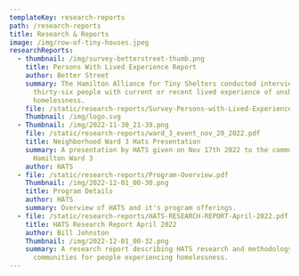 ```yaml
---
templateKey: research-reports
path: /research-reports
title: Research & Reports
image: /img/row-of-tiny-houses.jpeg
researchReports:
  - thumbnail: /img/survey-betterstreet-thumb.png
    title: Persons With Lived Experience Report
    author: Better Street
    summary: The Hamilton Alliance for Tiny Shelters conducted interviews of
      thirty-six people with current or recent lived experience of unsheltered
      homelessness.
    file: /static/research-reports/Survey-Persons-with-Lived-Experience.pdf
    Thumbnail: /img/logo.svg
  - Thumbnail: /img/2022-11-30_21-39.png
    file: /static/research-reports/ward_3_event_nov_20_2022.pdf
    title: Neighborhood Ward 3 Hats Presentation
    summary: A presentation by HATS given on Nov 17th 2022 to the community of
      Hamilton Ward 3
    author: HATS
  - file: /static/research-reports/Program-Overview.pdf
    Thumbnail: /img/2022-12-01_00-30.png
    title: Program Details
    author: HATS
    summary: Overview of HATS and it's program offerings.
  - file: /static/research-reports/HATS-RESEARCH-REPORT-April-2022.pdf
    title: HATS Research Report April 2022
    author: Bill Johnston
    Thumbnail: /img/2022-12-01_00-32.png
    summary: A research report describing HATS research and methodology around cabin
      communities for people experiencing homelessness.
---
```

